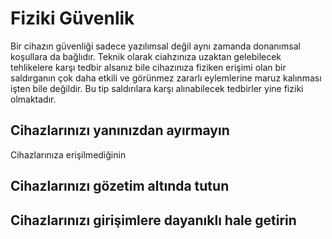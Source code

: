 # Fiziki Güvenlik

Bir cihazın güvenliği sadece yazılımsal değil aynı zamanda donanımsal koşullara da bağlıdır. Teknik olarak ciahzınıza uzaktan gelebilecek tehlikelere karşı tedbir alsanız bile cihazınıza fiziken erişimi olan bir saldırganın çok daha etkili ve görünmez zararlı eylemlerine maruz kalınması işten bile değildir. Bu tip saldırılara karşı alınabilecek tedbirler yine fiziki olmaktadır.

## Cihazlarınızı yanınızdan ayırmayın

Cihazlarınıza erişilmediğinin
## Cihazlarınızı gözetim altında tutun

## Cihazlarınızı girişimlere dayanıklı hale getirin

##
